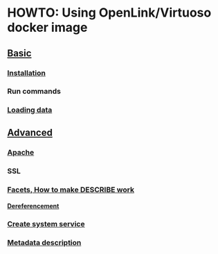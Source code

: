 # HOWTO: Using OpenLink/Virtuoso docker image

## [Basic](https://github.com/Wimmics/HOWTO_Virtuoso-Docker/blob/main/Basic/README.md)

### [Installation](https://github.com/Wimmics/HOWTO_Virtuoso-Docker/blob/main/Basic/Installation.md#virtuoso-on-docker-installation)

### Run commands

### [Loading data](https://github.com/Wimmics/HOWTO_Virtuoso-Docker/blob/main/Basic/Loading_data.md#loading-data-on-the-server)

## [Advanced](https://github.com/Wimmics/HOWTO_Virtuoso-Docker/blob/main/Advanced/README.md)

### [Apache](https://github.com/Wimmics/HOWTO_Virtuoso-Docker/blob/main/Advanced/Apache_configuration.md#web-server-configuration)

### SSL

### [Facets, How to make DESCRIBE work](https://github.com/Wimmics/HOWTO_Virtuoso-Docker/blob/main/Advanced/Facets.md#installing-the-faceted-browsing-service)

#### [Dereferencement](https://github.com/Wimmics/HOWTO_Virtuoso-Docker/blob/main/Advanced/Dereferencement.md)

### [Create system service](https://github.com/Wimmics/HOWTO_Virtuoso-Docker/blob/main/Advanced/Create_system_service.md#virtuoso-as-a-system-service-on-linux)

### [Metadata description](https://github.com/Wimmics/HOWTO_Virtuoso-Docker/blob/main/Advanced/Metadata_description.md#metadata-description)
